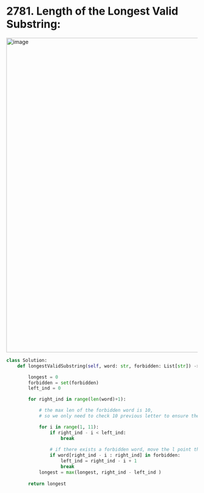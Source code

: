 # 2781. Length of the Longest Valid Substring:

<img width="826" alt="image" src="https://github.com/jatinbhutka/LeetCode-2022/assets/35987583/52228d80-84d4-4af0-834f-05279240dfa5">


```python
class Solution:
    def longestValidSubstring(self, word: str, forbidden: List[str]) -> int:

        longest = 0
        forbidden = set(forbidden)
        left_ind = 0

        for right_ind in range(len(word)+1):

            # the max len of the forbidden word is 10, 
            # so we only need to check 10 previous letter to ensure the current substring is valid

            for i in range(1, 11):
                if right_ind - i < left_ind:
                    break
                
                # if there exists a forbidden word, move the l point there
                if word[right_ind - i : right_ind] in forbidden:
                    left_ind = right_ind - i + 1
                    break
            longest = max(longest, right_ind - left_ind )
        
        return longest
```
